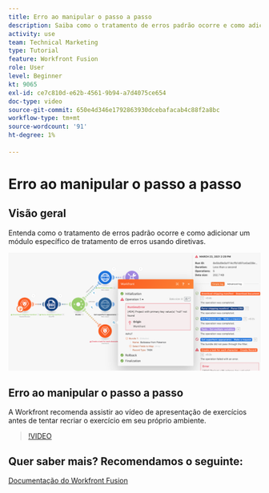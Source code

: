 ```yaml
---
title: Erro ao manipular o passo a passo
description: Saiba como o tratamento de erros padrão ocorre e como adicionar um módulo específico de tratamento de erros usando diretivas em [!DNL Adobe Workfront Fusion].
activity: use
team: Technical Marketing
type: Tutorial
feature: Workfront Fusion
role: User
level: Beginner
kt: 9065
exl-id: ce7c810d-e62b-4561-9b94-a7d4075ce654
doc-type: video
source-git-commit: 650e4d346e1792863930dcebafacab4c88f2a8bc
workflow-type: tm+mt
source-wordcount: '91'
ht-degree: 1%

---
```


# Erro ao manipular o passo a passo

## Visão geral

Entenda como o tratamento de erros padrão ocorre e como adicionar um módulo específico de tratamento de erros usando diretivas.

![Uma imagem de um cenário com tratamento de erros](assets/troubleshooting-and-error-handling-7.png)

## Erro ao manipular o passo a passo

A Workfront recomenda assistir ao vídeo de apresentação de exercícios antes de tentar recriar o exercício em seu próprio ambiente.

>[!VIDEO](https://video.tv.adobe.com/v/335306/?quality=12&learn=on)

## Quer saber mais? Recomendamos o seguinte:

[Documentação do Workfront Fusion](https://experienceleague.adobe.com/docs/workfront/using/adobe-workfront-fusion/workfront-fusion-2.html?lang=en)
